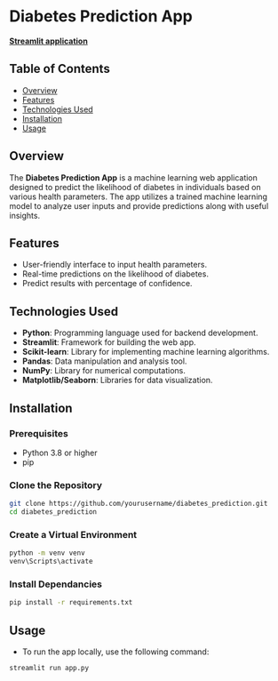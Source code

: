 # Diabetes Prediction App
[**Streamlit application**](https://ironsoldier353-diabetes-prediction-app-9uhvp4.streamlit.app/)


## Table of Contents
- [Overview](#overview)
- [Features](#features)
- [Technologies Used](#technologies-used)
- [Installation](#installation)
- [Usage](#usage)

## Overview
The **Diabetes Prediction App** is a machine learning web application designed to predict the likelihood of diabetes in individuals based on various health parameters. The app utilizes a trained machine learning model to analyze user inputs and provide predictions along with useful insights.

## Features
- User-friendly interface to input health parameters.
- Real-time predictions on the likelihood of diabetes.
- Predict results with percentage of confidence.

## Technologies Used
- **Python**: Programming language used for backend development.
- **Streamlit**: Framework for building the web app.
- **Scikit-learn**: Library for implementing machine learning algorithms.
- **Pandas**: Data manipulation and analysis tool.
- **NumPy**: Library for numerical computations.
- **Matplotlib/Seaborn**: Libraries for data visualization.

## Installation

### Prerequisites
- Python 3.8 or higher
- pip

### Clone the Repository
```bash
git clone https://github.com/yourusername/diabetes_prediction.git
cd diabetes_prediction
```
### Create a Virtual Environment
```bash
python -m venv venv
venv\Scripts\activate
```
### Install Dependancies
```bash
pip install -r requirements.txt
```
## Usage
- To run the app locally, use the following command:
```bash
streamlit run app.py
```

